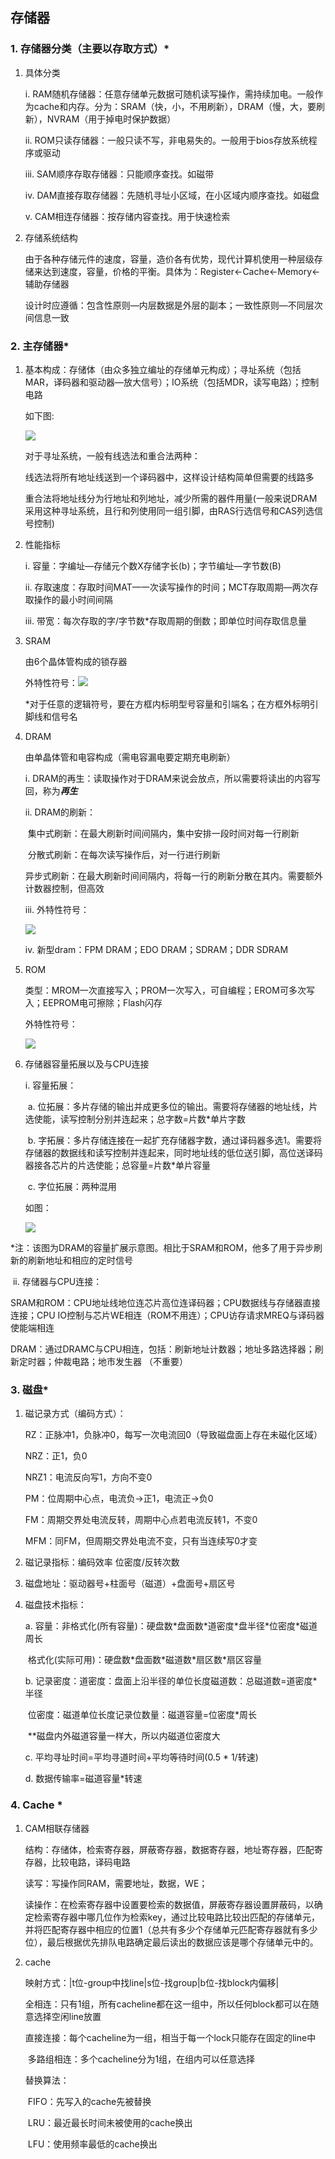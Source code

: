 ## 存储器

### 1. 存储器分类（主要以存取方式）*

1. 具体分类

   i. RAM随机存储器：任意存储单元数据可随机读写操作，需持续加电。一般作为cache和内存。分为：SRAM（快，小，不用刷新），DRAM（慢，大，要刷新），NVRAM（用于掉电时保护数据）

   ii. ROM只读存储器：一般只读不写，非电易失的。一般用于bios存放系统程序或驱动

   iii. SAM顺序存取存储器：只能顺序查找。如磁带

   iv. DAM直接存取存储器：先随机寻址小区域，在小区域内顺序查找。如磁盘

   v. CAM相连存储器：按存储内容查找。用于快速检索

2. 存储系统结构

   由于各种存储元件的速度，容量，造价各有优势，现代计算机使用一种层级存储来达到速度，容量，价格的平衡。具体为：Register$\leftarrow$Cache$\leftarrow$Memory$\leftarrow$辅助存储器

   设计时应遵循：包含性原则—内层数据是外层的副本；一致性原则—不同层次间信息一致

### 2. 主存储器*

1. 基本构成：存储体（由众多独立编址的存储单元构成）；寻址系统（包括MAR，译码器和驱动器—放大信号）；IO系统（包括MDR，读写电路）；控制电路

   如下图:
   
   ![](./images/memory_struct.png)
   
   对于寻址系统，一般有线选法和重合法两种：
   
   线选法将所有地址线送到一个译码器中，这样设计结构简单但需要的线路多
   
   重合法将地址线分为行地址和列地址，减少所需的器件用量(一般来说DRAM采用这种寻址系统，且行和列使用同一组引脚，由RAS行选信号和CAS列选信号控制)		

2. 性能指标

   i. 容量：字编址—存储元个数X存储字长(b)；字节编址—字节数(B)

   ii. 存取速度：存取时间MAT—一次读写操作的时间；MCT存取周期—两次存取操作的最小时间间隔

   iii. 带宽：每次存取的字/字节数*存取周期的倒数；即单位时间存取信息量

3. SRAM

   由6个晶体管构成的锁存器

   外特性符号：![](./images/sram_sign.png)

   *对于任意的逻辑符号，要在方框内标明型号容量和引端名；在方框外标明引脚线和信号名

4. DRAM

   由单晶体管和电容构成（需电容漏电要定期充电刷新）

   i. DRAM的再生：读取操作对于DRAM来说会放点，所以需要将读出的内容写回，称为***再生***

   ii. DRAM的刷新：

   ​	集中式刷新：在最大刷新时间间隔内，集中安排一段时间对每一行刷新

   ​	分散式刷新：在每次读写操作后，对一行进行刷新

   ​	异步式刷新：在最大刷新时间间隔内，将每一行的刷新分散在其内。需要额外计数器控制，但高效

   iii. 外特性符号：

   ![](./images/dram_sign.png)

   iv. 新型dram：FPM DRAM；EDO DRAM；SDRAM；DDR SDRAM

5. ROM

   类型：MROM一次直接写入；PROM一次写入，可自编程；EROM可多次写入；EEPROM电可擦除；Flash闪存

   外特性符号：

   ![](./images/rom_sign.png)

6. 存储器容量拓展以及与CPU连接

   i. 容量拓展：

   ​	a. 位拓展：多片存储的输出并成更多位的输出。需要将存储器的地址线，片选使能，读写控制分别并连起来；总字数=片数*单片字数

   ​	b. 字拓展：多片存储连接在一起扩充存储器字数，通过译码器多选1。需要将存储器的数据线和读写控制并连起来，同时地址线的低位送引脚，高位送译码器接各芯片的片选使能；总容量=片数*单片容量

   ​	c. 字位拓展：两种混用

   如图：

   ![](./images/dramc.png)

*注：该图为DRAM的容量扩展示意图。相比于SRAM和ROM，他多了用于异步刷新的刷新地址和相应的定时信号

​	ii. 存储器与CPU连接：

​		SRAM和ROM：CPU地址线地位连芯片高位连译码器；CPU数据线与存储器直接连接；CPU IO控制与芯片WE相连（ROM不用连）；CPU访存请求MREQ与译码器使能端相连

​		DRAM：通过DRAMC与CPU相连，包括：刷新地址计数器；地址多路选择器；刷新定时器；仲裁电路；地市发生器 （不重要）

### 3. 磁盘*

1. 磁记录方式（编码方式）：

   RZ：正脉冲1，负脉冲0，每写一次电流回0（导致磁盘面上存在未磁化区域）

   NRZ：正1，负0

   NRZ1：电流反向写1，方向不变0

   PM：位周期中心点，电流负->正1，电流正->负0

   FM：周期交界处电流反转，周期中心点若电流反转1，不变0

   MFM：同FM，但周期交界处电流不变，只有当连续写0才变

2. 磁记录指标：编码效率 位密度/反转次数

3. 磁盘地址：驱动器号+柱面号（磁道）+盘面号+扇区号

4. 磁盘技术指标：

   a. 容量：非格式化(所有容量)：硬盘数\*盘面数\*道密度*盘半径\*位密度\*磁道周长

   ​		格式化(实际可用)：硬盘数\*盘面数*磁道数\*扇区数\*扇区容量

   b. 记录密度：道密度：盘面上沿半径的单位长度磁道数：总磁道数=道密度*半径

   ​			位密度：磁道单位长度记录位数量：磁道容量=位密度*周长

   ​		**磁盘内外磁道容量一样大，所以内磁道位密度大

   c. 平均寻址时间=平均寻道时间+平均等待时间(0.5 * 1/转速)

   d. 数据传输率=磁道容量*转速

### 4. Cache *

1. CAM相联存储器

   结构：存储体，检索寄存器，屏蔽寄存器，数据寄存器，地址寄存器，匹配寄存器，比较电路，译码电路

   读写：写操作同RAM，需要地址，数据，WE；

   ​	读操作：在检索寄存器中设置要检索的数据值，屏蔽寄存器设置屏蔽码，以确定检索寄存器中哪几位作为检索key，通过比较电路比较出匹配的存储单元，并将匹配寄存器中相应的位置1（总共有多少个存储单元匹配寄存器就有多少位），最后根据优先排队电路确定最后读出的数据应该是哪个存储单元中的。

2. cache

   映射方式：|t位-group中找line|s位-找group|b位-找block内偏移|

   ​	全相连：只有1组，所有cacheline都在这一组中，所以任何block都可以在随意选择空闲line放置

   ​	直接连接：每个cacheline为一组，相当于每一个lock只能存在固定的line中

   ​	多路组相连：多个cacheline分为1组，在组内可以任意选择

   替换算法：

   ​	FIFO：先写入的cache先被替换

   ​	LRU：最近最长时间未被使用的cache换出

   ​	LFU：使用频率最低的cache换出
